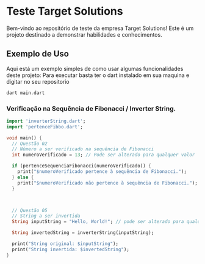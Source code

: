 # Teste Target Solutions

Bem-vindo ao repositório de teste da empresa Target Solutions! Este é um projeto destinado a demonstrar habilidades e conhecimentos.

## Exemplo de Uso

Aqui está um exemplo simples de como usar algumas funcionalidades deste projeto:
Para executar basta ter o dart instalado em sua maquina e digitar no seu repositorio 
```dart
dart main.dart
```
### Verificação na Sequência de Fibonacci / Inverter String.

```dart
import 'inverterString.dart';
import 'pertenceFibbo.dart';

void main() {
  // Questão 02
  // Número a ser verificado na sequência de Fibonacci
  int numeroVerificado = 13; // Pode ser alterado para qualquer valor

  if (pertenceSequenciaFibonacci(numeroVerificado)) {
    print("$numeroVerificado pertence à sequência de Fibonacci.");
  } else {
    print("$numeroVerificado não pertence à sequência de Fibonacci.");
  }



  // Questão 05
  // String a ser invertida 
  String inputString = "Hello, World!"; // pode ser alterado para qualquer string.

  String invertedString = inverterString(inputString);

  print("String original: $inputString");
  print("String invertida: $invertedString");
}
```

